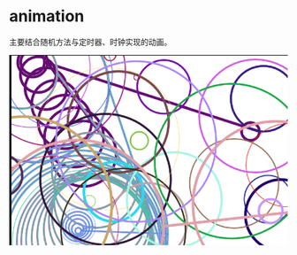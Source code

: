 # animation

主要结合随机方法与定时器、时钟实现的动画。

![Image text](https://github.com/zhangGuo-CN/animation/blob/master/animation.png)
